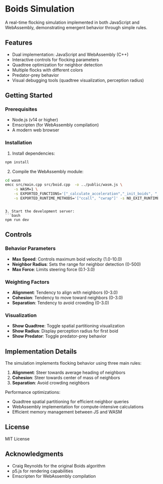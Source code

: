 # Boids Simulation

A real-time flocking simulation implemented in both JavaScript and WebAssembly, demonstrating emergent behavior through simple rules.

## Features

- Dual implementation: JavaScript and WebAssembly (C++)
- Interactive controls for flocking parameters
- Quadtree optimization for neighbor detection
- Multiple flocks with different colors
- Predator-prey behavior
- Visual debugging tools (quadtree visualization, perception radius)

## Getting Started

### Prerequisites

- Node.js (v14 or higher)
- Emscripten (for WebAssembly compilation)
- A modern web browser

### Installation

1. Install dependencies:
```bash
npm install
```

2. Compile the WebAssembly module:
```bash
cd wasm
emcc src/main.cpp src/boid.cpp  -o ../public/wasm.js \
    -s WASM=1 \
    -s EXPORTED_FUNCTIONS='["_calculate_acceleration","_init_boids", "_simulate","_main", "_malloc", "_free"]' \
    -s EXPORTED_RUNTIME_METHODS='["ccall", "cwrap"]' -s NO_EXIT_RUNTIME=1 -s MODULARIZE=1 -s EXPORT_ES6=1 -s NO_DISABLE_EXCEPTION_CATCHING
```
```

3. Start the development server:
```bash
npm run dev
```

## Controls

### Behavior Parameters
- **Max Speed**: Controls maximum boid velocity (1.0-10.0)
- **Neighbor Radius**: Sets the range for neighbor detection (0-500)
- **Max Force**: Limits steering force (0.1-3.0)

### Weighting Factors
- **Alignment**: Tendency to align with neighbors (0-3.0)
- **Cohesion**: Tendency to move toward neighbors (0-3.0)
- **Separation**: Tendency to avoid crowding (0-3.0)

### Visualization
- **Show Quadtree**: Toggle spatial partitioning visualization
- **Show Radius**: Display perception radius for first boid
- **Show Predator**: Toggle predator-prey behavior

## Implementation Details

The simulation implements flocking behavior using three main rules:
1. **Alignment**: Steer towards average heading of neighbors
2. **Cohesion**: Steer towards center of mass of neighbors
3. **Separation**: Avoid crowding neighbors

Performance optimizations:
- Quadtree spatial partitioning for efficient neighbor queries
- WebAssembly implementation for compute-intensive calculations
- Efficient memory management between JS and WASM

## License

MIT License

## Acknowledgments

- Craig Reynolds for the original Boids algorithm
- p5.js for rendering capabilities
- Emscripten for WebAssembly compilation


